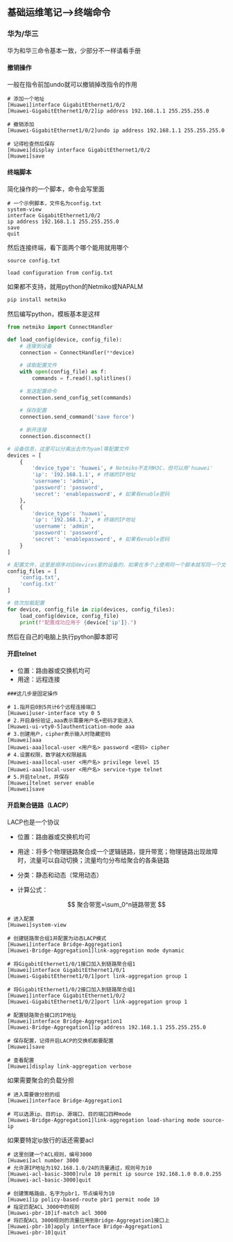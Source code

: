 ## 基础运维笔记-->终端命令

### 华为/华三

华为和华三命令基本一致，少部分不一样请看手册

#### 撤销操作

一般在指令前加undo就可以撤销掉改指令的作用

```shell
# 添加一个地址
[Huawei]interface GigabitEthernet1/0/2
[Huawei-GigabitEthernet1/0/2]ip address 192.168.1.1 255.255.255.0

# 撤销添加
[Huawei-GigabitEthernet1/0/2]undo ip address 192.168.1.1 255.255.255.0

# 记得检查然后保存
[Huawei]display interface GigabitEthernet1/0/2
[Huawei]save
```

#### 终端脚本

简化操作的一个脚本，命令会写里面

```shell
# 一个示例脚本，文件名为config.txt
system-view
interface GigabitEthernet1/0/2
ip address 192.168.1.1 255.255.255.0
save
quit
```

然后连接终端，看下面两个哪个能用就用哪个

```shell
source config.txt
```

```shell
load configuration from config.txt
```

如果都不支持，就用python的Netmiko或NAPALM

```python
pip install netmiko
```

然后编写python，模板基本是这样

```python
from netmiko import ConnectHandler

def load_config(device, config_file):
    # 连接到设备
    connection = ConnectHandler(**device)
    
    # 读取配置文件
    with open(config_file) as f:
        commands = f.read().splitlines()
    
    # 发送配置命令
    connection.send_config_set(commands)
    
    # 保存配置
    connection.send_command('save force')
    
    # 断开连接
    connection.disconnect()

# 设备信息，这里可以分离出去作为yaml等配置文件
devices = [
    {
        'device_type': 'huawei', # Netmiko不支持H3C，但可以用'huawei'
        'ip': '192.168.1.1', # 终端的IP地址
        'username': 'admin',
        'password': 'password',
        'secret': 'enablepassword', # 如果有enable密码
    },
    {
        'device_type': 'huawei',
        'ip': '192.168.1.2', # 终端的IP地址
        'username': 'admin',
        'password': 'password',
        'secret': 'enablepassword', # 如果有enable密码
    }
]

# 配置文件，这里是顺序对应devices里的设备的，如果在多个上使用同一个脚本就写同一个文件
config_files = [
    'config.txt', 
    'config.txt'
]

# 依次加载配置
for device, config_file in zip(devices, config_files):
    load_config(device, config_file)
    print(f"配置成功应用于 {device['ip']}.")
```

然后在自己的电脑上执行python脚本即可

#### 开启telnet

- 位置：路由器或交换机均可
- 用途：远程连接

```shell
###这几步是固定操作

# 1.指开启0到5共计6个远程连接端口
[Huawei]user-interface vty 0 5
# 2.开启身份验证,aaa表示需要用户名+密码才能进入
[Huawei-ui-vty0-5]authentication-mode aaa
# 3.创建用户，cipher表示输入时隐藏密码
[Huawei]aaa
[Huawei-aaa]local-user <用户名> password <密码> cipher
# 4.设置权限，数字越大权限越高
[Huawei-aaa]local-user <用户名> privilege level 15
[Huawei-aaa]local-user <用户名> service-type telnet
# 5.开启telnet，并保存
[Huawei]telnet server enable
[Huawei]save
```

#### 开启聚合链路（LACP）

LACP也是一个协议

- 位置：路由器或交换机均可

- 用途：将多个物理链路聚合成一个逻辑链路，提升带宽；物理链路出现故障时，流量可以自动切换；流量均匀分布给聚合的各条链路

- 分类：静态和动态（常用动态）

- 计算公式：

$$
聚合带宽=\sum_0^n链路带宽
$$

```shell
# 进入配置
[Huawei]system-view

# 创建链路聚合组1并配置为动态LACP模式
[Huawei]interface Bridge-Aggregation1
[Huawei-Bridge-Aggregation1]link-aggregation mode dynamic

# 将GigabitEthernet1/0/1接口加入到链路聚合组1
[Huawei]interface GigabitEthernet1/0/1
[Huawei-GigabitEthernet1/0/1]port link-aggregation group 1

# 将GigabitEthernet1/0/2接口加入到链路聚合组1
[Huawei]interface GigabitEthernet1/0/2
[Huawei-GigabitEthernet1/0/2]port link-aggregation group 1

# 配置链路聚合接口的IP地址
[Huawei]interface Bridge-Aggregation1
[Huawei-Bridge-Aggregation1]ip address 192.168.1.1 255.255.255.0

# 保存配置，记得开启LACP的交换机都要配置
[Huawei]save

# 查看配置
[Huawei]display link-aggregation verbose
```

如果需要聚合的负载分担

```shell
# 进入需要做分担的组
[Huawei]interface Bridge-Aggregation1

# 可以选源ip、目的ip、源端口、目的端口四种mode
[Huawei-Bridge-Aggregation1]link-aggregation load-sharing mode source-ip
```

如果要特定ip放行的话还需要acl

```shell
# 这里创建一个ACL规则，编号3000
[Huawei]acl number 3000
# 允许源IP地址为192.168.1.0/24的流量通过，规则号为10
[Huawei-acl-basic-3000]rule 10 permit ip source 192.168.1.0 0.0.0.255
[Huawei-acl-basic-3000]quit

# 创建策略路由，名字为pbr1，节点编号为10
[Huawei]ip policy-based-route pbr1 permit node 10
# 指定匹配ACL 3000中的规则
[Huawei-pbr-10]if-match acl 3000
# 将匹配ACL 3000规则的流量应用到Bridge-Aggregation1接口上
[Huawei-pbr-10]apply interface Bridge-Aggregation1
[Huawei-pbr-10]quit
```

